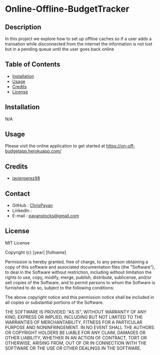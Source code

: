 # Online-Offline-BudgetTracker
## Description
In this project we explore how to set up offline caches so if a user adds a transation while disconnected from the internet the information is not lost but in a pending queue until the user goes back online

## Table of Contents
- [Installation](#installation)
- [Usage](#usage)
- [Credits](#credits)
- [License](#license)
## Installation
N/A
## Usage
Please visit the online application to get started at https://on-off-budgetapp.herokuapp.com/

## Credits

- [javierperez98](https://github.com/javierperez98)

## Contact
* GitHub : [ChrisPayan](https://github.com/ChrisPayan)
* LinkedIn : 
* E-mail : [payanstocks@gmail.com](payanstocks@gmail.com)

## License
MIT License

Copyright (c) [year] [fullname]

Permission is hereby granted, free of charge, to any person obtaining a copy
of this software and associated documentation files (the "Software"), to deal
in the Software without restriction, including without limitation the rights
to use, copy, modify, merge, publish, distribute, sublicense, and/or sell
copies of the Software, and to permit persons to whom the Software is
furnished to do so, subject to the following conditions:

The above copyright notice and this permission notice shall be included in all
copies or substantial portions of the Software.

THE SOFTWARE IS PROVIDED "AS IS", WITHOUT WARRANTY OF ANY KIND, EXPRESS OR
IMPLIED, INCLUDING BUT NOT LIMITED TO THE WARRANTIES OF MERCHANTABILITY,
FITNESS FOR A PARTICULAR PURPOSE AND NONINFRINGEMENT. IN NO EVENT SHALL THE
AUTHORS OR COPYRIGHT HOLDERS BE LIABLE FOR ANY CLAIM, DAMAGES OR OTHER
LIABILITY, WHETHER IN AN ACTION OF CONTRACT, TORT OR OTHERWISE, ARISING FROM,
OUT OF OR IN CONNECTION WITH THE SOFTWARE OR THE USE OR OTHER DEALINGS IN THE
SOFTWARE.
